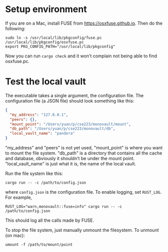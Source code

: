 # Setup environment

If you are on a Mac, install FUSE from https://osxfuse.github.io. Then
do the following:

```
sudo ln -s /usr/local/lib/pkgconfig/fuse.pc /usr/local/lib/pkgconfig/osxfuse.pc
export PKG_CONFIG_PATH="/usr/local/lib/pkgconfig"
```

Now you can run `cargo check` and it won’t complain not being able to
find osxfuse.pc.

# Test the local vault

The executable takes a single argument, the configuration file. The
configuration file (a JSON file) should look something like this:

```json
{
  "my_address": "127.0.0.1",
  "peers": {},
  "mount_point": "/Users/yuan/p/cse223/monovault/mount",
  "db_path": "/Users/yuan/p/cse223/monovault/db",
  "local_vault_name": "pandora"
}
```

"my_address" and "peers" is not yet used, "mount_point" is where you
want to mount the file system. "db_path" is a directory that contains
all the cache and database, obviously it shouldn’t be under the mount
point. "local_vault_name" is just what it is, the name of the local vault.

Run the file system like this:

```shell
cargo run -- -c /path/to/config.json
```

where `config.json` is the configuration file. To enable logging, set
`RUST_LOG`. For example,

```shell
RUST_LOG="warn,monovault::fuse=info" cargo run -- -c /path/to/config.json
```

This should log all the calls made by FUSE.

To stop the file system, just manually unmount the filesystem. To
unmount (on mac):

```shell
umount -f /path/to/mount/point
```
